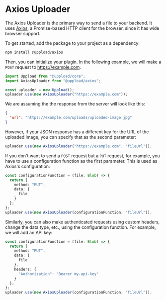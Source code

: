 # Axios Uploader

The Axios Uploader is the primary way to send a file to your backend. It uses [Axios](https://github.com/axios/axios), a Promise-based HTTP client for the browser, since it has wide browser support.

To get started, add the package to your project as a dependency:

```bash
npm install @uppload/axios
```

Then, you can initialize your plugin. In the following example, we will make a `POST` request to https://example.com.

```ts
import Uppload from "@uppload/core";
import AxiosUploader from "@uppload/axios";

const uploader = new Uppload();
uploader.use(new AxiosUploader("https://example.com"));
```

We are assuming the the response from the server will look like this:

```json
{
  "url": "https://example.com/uploads/uploaded-image.jpg"
}
```

However, if your JSON response has a different key for the URL of the uploaded image, you can specify that as the second parameter:

```ts
uploader.use(new AxiosUploader("https://example.com", "fileUrl"));
```

If you don't want to send a `POST` request but a `PUT` request, for example, you have to use a configuration function as the first parameter. This is used as Axios's configuration:


```ts
const configurationFunction = (file: Blob) => {
  return {
    method: "PUT",
    data: {
      file
    }
  };
};
uploader.use(new AxiosUploader(configurationFunction, "fileUrl"));
```

Similarly, you can also make authenticated requests using custom headers, change the data type, etc., using the configuration function. For example, we will add an API key:

```ts
const configurationFunction = (file: Blob) => {
  return {
    method: "PUT",
    data: {
      file
    },
    headers: {
      "Authorization": "Bearer my-api-key"
    }
  };
};
uploader.use(new AxiosUploader(configurationFunction, "fileUrl"));
```
